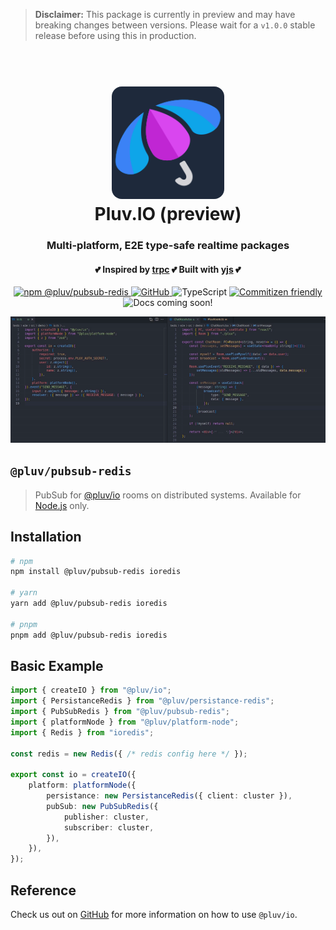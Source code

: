 > **Disclaimer:**
> This package is currently in preview and may have breaking changes between versions. Please wait for a `v1.0.0` stable release before using this in production.

<h1 align="center">
  <br>
  <img src="https://github.com/pluv-io/pluv/blob/master/assets/pluv-icon-192x192.png?raw=true" alt="Pluv.IO" width="180" style="border-radius:16px">
  <br>
  Pluv.IO (preview)
  <br>
</h1>

<h3 align="center">Multi-platform, E2E type-safe realtime packages</h3>
<h4 align="center">💕 Inspired by <a href="https://trpc.io">trpc</a> 💕 Built with <a href="https://docs.yjs.dev/">yjs</a> 💕</h4>

<p align="center">
  <a href="https://www.npmjs.com/package/@pluv/pubsub-redis">
    <img src="https://img.shields.io/npm/v/@pluv/pubsub-redis" alt="npm @pluv/pubsub-redis" />
  </a>
  <a href="https://github.com/pluv-io/pluv/blob/master/LICENSE">
    <img alt="GitHub" src="https://img.shields.io/github/license/pluv-io/pluv" alt="License MIT" />
  </a>
  <img src="https://badgen.net/badge/-/TypeScript?icon=typescript&label&labelColor=blue&color=555555" alt="TypeScript">
  <a href="https://commitizen.github.io/cz-cli/">
    <img src="https://img.shields.io/badge/commitizen-friendly-brightgreen.svg" alt="Commitizen friendly" />
  </a>
  <img src="https://img.shields.io/badge/docs-coming%20soon!-blue" alt="Docs coming soon!" />
</p>

<img src="https://github.com/pluv-io/pluv/blob/master/assets/demo-events.gif?raw=true" alt="Demo" />

## `@pluv/pubsub-redis`

> PubSub for [@pluv/io](https://img.shields.io/npm/v/@pluv/io) rooms on distributed systems. Available for [Node.js](https://nodejs.org/) only.

## Installation

```bash
# npm
npm install @pluv/pubsub-redis ioredis

# yarn
yarn add @pluv/pubsub-redis ioredis

# pnpm
pnpm add @pluv/pubsub-redis ioredis
```

## Basic Example

```ts
import { createIO } from "@pluv/io";
import { PersistanceRedis } from "@pluv/persistance-redis";
import { PubSubRedis } from "@pluv/pubsub-redis";
import { platformNode } from "@pluv/platform-node";
import { Redis } from "ioredis";

const redis = new Redis({ /* redis config here */ });

export const io = createIO({
    platform: platformNode({
        persistance: new PersistanceRedis({ client: cluster }),
        pubSub: new PubSubRedis({
            publisher: cluster,
            subscriber: cluster,
        }),
    }),
});
```

## Reference

Check us out on [GitHub](https://github.com/pluv-io/pluv) for more information on how to use `@pluv/io`.
